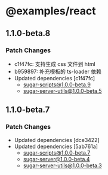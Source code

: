 # @examples/react

## 1.1.0-beta.8

### Patch Changes

- c1f47fc: 支持生成 css 文件到 html
- b959897: 补充模板的 ts-loader 依赖
- Updated dependencies [c1f47fc]
  - sugar-scripts@1.0.0-beta.9
  - sugar-server-utils@1.0.0-beta.5

## 1.1.0-beta.7

### Patch Changes

- Updated dependencies [dce3422]
- Updated dependencies [5ab761a]
  - sugar-scripts@1.0.0-beta.7
  - sugar-server@1.0.0-beta.4
  - sugar-server-utils@1.0.0-beta.3
